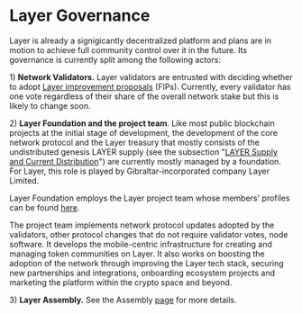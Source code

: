 # Layer Governance

Layer is already a signigicantly decentralized platform and plans are in motion to achieve full community control over it in the future. Its governance is currently split among the following actors:

1\) **Network Validators.** Layer validators are entrusted with deciding whether to adopt [Layer improvement proposals](https://docs.layerscan.org/general/fips) \(FIPs\).  Currently, every validator has one vote regardless of their share of the overall network stake but this is likely to change soon.

2\) **Layer Foundation and the project team**. Like most public blockchain projects at the initial stage of development, the development of the core network protocol and the Layer treasury that mostly consists of the undistributed genesis LAYER supply \(see the subsection "[LAYER Supply and Current Distribution](https://docs.layerscan.org/general/fuse-token/fuse-supply-and-current-distribution)"\) are currently mostly managed by a foundation. For Layer, this role is played by Gibraltar-incorporated company Layer Limited.

Layer Foundation employs the Layer project team whose members' profiles can be found [here](https://layerscan.org/about).

The project team implements network protocol updates adopted by the validators, other protocol changes that do not require validator votes, node software. It develops the mobile-centric infrastructure for creating and managing token communities on Layer. It also works on boosting the adoption of the network through improving the Layer tech stack, securing new partnerships and integrations, onboarding ecosystem projects and marketing the platform within the crypto space and beyond.  

3\) **Layer Assembly.** See the Assembly [page](https://docs.layerscan.org/general/fuse-governance/fuse-assembly) for more details.   

